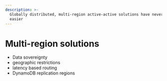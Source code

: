 ```yaml
---
description: >-
  Globally distributed, multi-region active-active solutions have never been
  easier
---
```


# Multi-region solutions

* Data sovereignty
* geographic restrictions
* latency based routing
* DynamoDB replication regions
